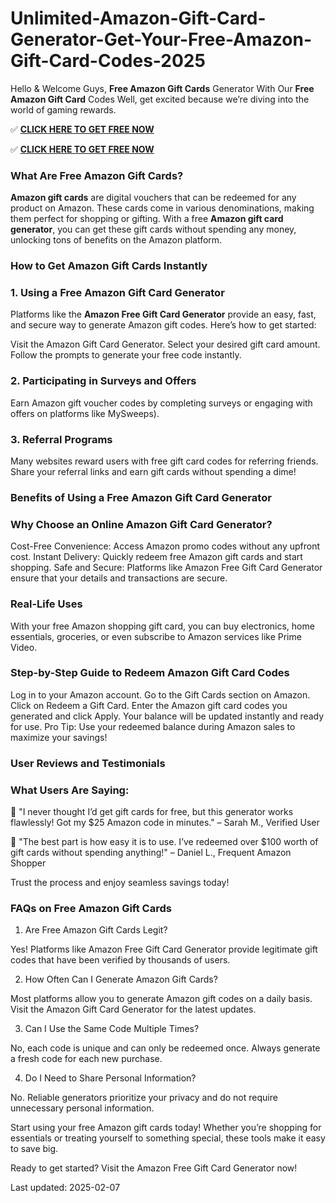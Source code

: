 # Unlimited-Amazon-Gift-Card-Generator-Get-Your-Free-Amazon-Gift-Card-Codes-2025

Hello & Welcome Guys, **Free Amazon Gift Cards** Generator With Our **Free Amazon Gift Card** Codes Well, get excited because we’re diving into the world of gaming rewards.

✅ **[CLICK HERE TO GET FREE NOW](https://appbitly.com/all-card)**

✅ **[CLICK HERE TO GET FREE NOW](https://appbitly.com/all-card)**

### What Are Free Amazon Gift Cards?

**Amazon gift cards** are digital vouchers that can be redeemed for any product on Amazon. These cards come in various denominations, making them perfect for shopping or gifting. With a free **Amazon gift card generator**, you can get these gift cards without spending any money, unlocking tons of benefits on the Amazon platform.

### How to Get Amazon Gift Cards Instantly

### 1. Using a Free Amazon Gift Card Generator

Platforms like the **Amazon Free Gift Card Generator** provide an easy, fast, and secure way to generate Amazon gift codes. Here’s how to get started:

Visit the Amazon Gift Card Generator.
Select your desired gift card amount.
Follow the prompts to generate your free code instantly.

### 2. Participating in Surveys and Offers

Earn Amazon gift voucher codes by completing surveys or engaging with offers on platforms like MySweeps).

### 3. Referral Programs

Many websites reward users with free gift card codes for referring friends. Share your referral links and earn gift cards without spending a dime!

### Benefits of Using a Free Amazon Gift Card Generator

### Why Choose an Online Amazon Gift Card Generator?

Cost-Free Convenience: Access Amazon promo codes without any upfront cost.
Instant Delivery: Quickly redeem free Amazon gift cards and start shopping.
Safe and Secure: Platforms like Amazon Free Gift Card Generator ensure that your details and transactions are secure.

### Real-Life Uses

With your free Amazon shopping gift card, you can buy electronics, home essentials, groceries, or even subscribe to Amazon services like Prime Video.

### Step-by-Step Guide to Redeem Amazon Gift Card Codes

Log in to your Amazon account.
Go to the Gift Cards section on Amazon.
Click on Redeem a Gift Card.
Enter the Amazon gift card codes you generated and click Apply.
Your balance will be updated instantly and ready for use.
Pro Tip: Use your redeemed balance during Amazon sales to maximize your savings!

### User Reviews and Testimonials

### What Users Are Saying:

🌟 "I never thought I’d get gift cards for free, but this generator works flawlessly! Got my $25 Amazon code in minutes."
– Sarah M., Verified User

🌟 "The best part is how easy it is to use. I’ve redeemed over $100 worth of gift cards without spending anything!"
– Daniel L., Frequent Amazon Shopper

Trust the process and enjoy seamless savings today!

### FAQs on Free Amazon Gift Cards

1. Are Free Amazon Gift Cards Legit?

Yes! Platforms like Amazon Free Gift Card Generator provide legitimate gift codes that have been verified by thousands of users.

2. How Often Can I Generate Amazon Gift Cards?

Most platforms allow you to generate Amazon gift codes on a daily basis. Visit the Amazon Gift Card Generator for the latest updates.

3. Can I Use the Same Code Multiple Times?

No, each code is unique and can only be redeemed once. Always generate a fresh code for each new purchase.

4. Do I Need to Share Personal Information?

No. Reliable generators prioritize your privacy and do not require unnecessary personal information.

Start using your free Amazon gift cards today! Whether you’re shopping for essentials or treating yourself to something special, these tools make it easy to save big.

Ready to get started? Visit the Amazon Free Gift Card Generator now!


Last updated: 2025-02-07
